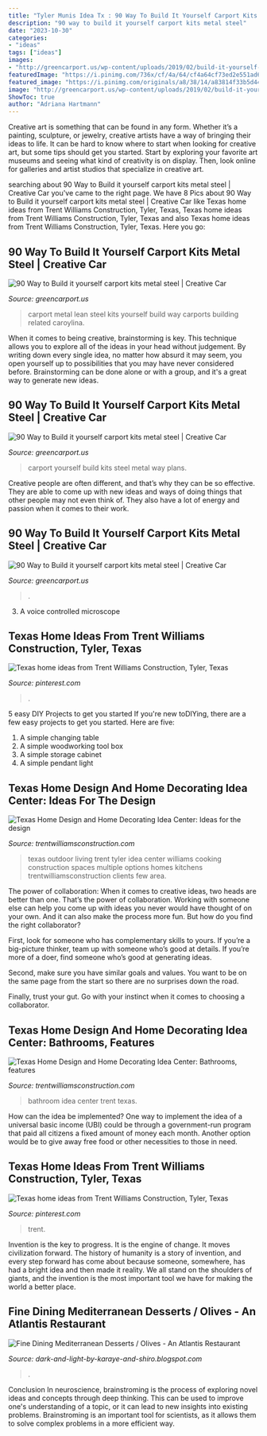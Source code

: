 ```yaml
---
title: "Tyler Munis Idea Tx : 90 Way To Build It Yourself Carport Kits Metal Steel"
description: "90 way to build it yourself carport kits metal steel"
date: "2023-10-30"
categories:
- "ideas"
tags: ["ideas"]
images:
- "http://greencarport.us/wp-content/uploads/2019/02/build-it-yourself-carport-kits-metal-steel-2-car-carport-plans-free-double-carport-plans-do-it-yourself-carport-plans-how-to-build.jpg"
featuredImage: "https://i.pinimg.com/736x/cf/4a/64/cf4a64cf73ed2e551ad625e24166809b--texas-homes-home-ideas.jpg"
featured_image: "https://i.pinimg.com/originals/a8/38/14/a83814f33b5d4439777f067d6b44f1ae.jpg"
image: "http://greencarport.us/wp-content/uploads/2019/02/build-it-yourself-carport-kits-metal-steel-2-car-carport-plans-free-double-carport-plans-do-it-yourself-carport-plans-how-to-build.jpg"
ShowToc: true
author: "Adriana Hartmann"
---
```



Creative art is something that can be found in any form. Whether it’s a painting, sculpture, or jewelry, creative artists have a way of bringing their ideas to life. It can be hard to know where to start when looking for creative art, but some tips should get you started. Start by exploring your favorite art museums and seeing what kind of creativity is on display. Then, look online for galleries and artist studios that specialize in creative art.

	

		
searching about 90 Way to Build it yourself carport kits metal steel | Creative Car you've came to the right page. We have 8 Pics about 90 Way to Build it yourself carport kits metal steel | Creative Car like Texas home ideas from Trent Williams Construction, Tyler, Texas, Texas home ideas from Trent Williams Construction, Tyler, Texas and also Texas home ideas from Trent Williams Construction, Tyler, Texas. Here you go:
		
    
## 90 Way To Build It Yourself Carport Kits Metal Steel | Creative Car

<img loading=lazy src="http://greencarport.us/wp-content/uploads/2019/02/free-standing-metal-lean-to-build-it-yourself-carport-kits-metal-steel-single-slope-carport-kits-building-a-carport-out-of-wood-ca.jpg" onerror="this.onerror=null;this.src='https://tse1.mm.bing.net/th?id=OIP.Gp3Nn3aws5HuRDGYpq4sdAHaFj&amp;pid=15.1';" alt="90 Way to Build it yourself carport kits metal steel | Creative Car">

_Source: greencarport.us_

>carport metal lean steel kits yourself build way carports building related caroylina. 

	

When it comes to being creative, brainstorming is key. This technique allows you to explore all of the ideas in your head without judgement. By writing down every single idea, no matter how absurd it may seem, you open yourself up to possibilities that you may have never considered before. Brainstorming can be done alone or with a group, and it's a great way to generate new ideas.

    
## 90 Way To Build It Yourself Carport Kits Metal Steel | Creative Car

<img loading=lazy src="http://greencarport.us/wp-content/uploads/2019/02/build-it-yourself-carport-kits-metal-steel-2-car-carport-plans-free-double-carport-plans-do-it-yourself-carport-plans-how-to-build.jpg" onerror="this.onerror=null;this.src='https://tse4.mm.bing.net/th?id=OIP.KCITctjjWIZtsTXBiltepwHaFj&amp;pid=15.1';" alt="90 Way to Build it yourself carport kits metal steel | Creative Car">

_Source: greencarport.us_

>carport yourself build kits steel metal way plans. 

	

Creative people are often different, and that’s why they can be so effective. They are able to come up with new ideas and ways of doing things that other people may not even think of. They also have a lot of energy and passion when it comes to their work.

    
## 90 Way To Build It Yourself Carport Kits Metal Steel | Creative Car

<img loading=lazy src="http://greencarport.us/wp-content/uploads/2019/02/car-canopy-home-depot-build-it-yourself-carport-kits-metal-steel-rv-carports-direct-build-your-own-carport-kit-712x532.jpg" onerror="this.onerror=null;this.src='https://tse2.mm.bing.net/th?id=OIP.FfU3BqV38zC6Gn6uu5orGgHaFi&amp;pid=15.1';" alt="90 Way to Build it yourself carport kits metal steel | Creative Car">

_Source: greencarport.us_

>. 

	

3. A voice controlled microscope

    
## Texas Home Ideas From Trent Williams Construction, Tyler, Texas

<img loading=lazy src="https://i.pinimg.com/originals/63/d3/d7/63d3d70befc2c52e605abc0f1748645c.jpg" onerror="this.onerror=null;this.src='https://tse2.mm.bing.net/th?id=OIP.RLd-paa92TNMQwOp1-yq3QHaE2&amp;pid=15.1';" alt="Texas home ideas from Trent Williams Construction, Tyler, Texas">

_Source: pinterest.com_

>. 

	

5 easy DIY Projects to get you started
If you're new toDIYing, there are a few easy projects to get you started. Here are five: 
1. A simple changing table 
2. A simple woodworking tool box 
3. A simple storage cabinet 
4. A simple pendant light 

    
## Texas Home Design And Home Decorating Idea Center: Ideas For The Design

<img loading=lazy src="http://www.trentwilliamsconstruction.com/images/2016/2016-07/contemporary-transitional-texas-country-manor-porch-bbq.jpg" onerror="this.onerror=null;this.src='https://tse2.mm.bing.net/th?id=OIP.FXmbIrB3aMN_i0BaS8fKugHaE8&amp;pid=15.1';" alt="Texas Home Design and Home Decorating Idea Center: Ideas for the design">

_Source: trentwilliamsconstruction.com_

>texas outdoor living trent tyler idea center williams cooking construction spaces multiple options homes kitchens trentwilliamsconstruction clients few area. 

	

The power of collaboration:
When it comes to creative ideas, two heads are better than one. That’s the power of collaboration.
Working with someone else can help you come up with ideas you never would have thought of on your own. And it can also make the process more fun. But how do you find the right collaborator?

First, look for someone who has complementary skills to yours. If you’re a big-picture thinker, team up with someone who’s good at details. If you’re more of a doer, find someone who’s good at generating ideas.

Second, make sure you have similar goals and values. You want to be on the same page from the start so there are no surprises down the road.

Finally, trust your gut. Go with your instinct when it comes to choosing a collaborator.

    
## Texas Home Design And Home Decorating Idea Center: Bathrooms, Features

<img loading=lazy src="http://www.trentwilliamsconstruction.com/images/2016/2016-07/triple-size-upscale-bathroom-shower.jpg" onerror="this.onerror=null;this.src='https://tse4.mm.bing.net/th?id=OIP.HJWiOaOcGPY2aJH6WGBtGwHaLp&amp;pid=15.1';" alt="Texas Home Design and Home Decorating Idea Center: Bathrooms, features">

_Source: trentwilliamsconstruction.com_

>bathroom idea center trent texas. 

	

How can the idea be implemented?
One way to implement the idea of a universal basic income (UBI) could be through a government-run program that paid all citizens a fixed amount of money each month. Another option would be to give away free food or other necessities to those in need.

    
## Texas Home Ideas From Trent Williams Construction, Tyler, Texas

<img loading=lazy src="https://i.pinimg.com/736x/cf/4a/64/cf4a64cf73ed2e551ad625e24166809b--texas-homes-home-ideas.jpg" onerror="this.onerror=null;this.src='https://tse3.mm.bing.net/th?id=OIP.9ZQIFtg60e6zkJEKyZA3vAHaE3&amp;pid=15.1';" alt="Texas home ideas from Trent Williams Construction, Tyler, Texas">

_Source: pinterest.com_

>trent. 

	

Invention is the key to progress. It is the engine of change. It moves civilization forward. The history of humanity is a story of invention, and every step forward has come about because someone, somewhere, has had a bright idea and then made it reality. We all stand on the shoulders of giants, and the invention is the most important tool we have for making the world a better place.

    
## Fine Dining Mediterranean Desserts / Olives - An Atlantis Restaurant

<img loading=lazy src="https://i.pinimg.com/originals/a8/38/14/a83814f33b5d4439777f067d6b44f1ae.jpg" onerror="this.onerror=null;this.src='https://tse4.mm.bing.net/th?id=OIP.5_NBtWFk-Wfp92mzNGj0HgHaLH&amp;pid=15.1';" alt="Fine Dining Mediterranean Desserts / Olives - An Atlantis Restaurant">

_Source: dark-and-light-by-karaye-and-shiro.blogspot.com_

>. 

	

Conclusion
In neuroscience, brainstroming is the process of exploring novel ideas and concepts through deep thinking. This can be used to improve one's understanding of a topic, or it can lead to new insights into existing problems. Brainstroming is an important tool for scientists, as it allows them to solve complex problems in a more efficient way.

